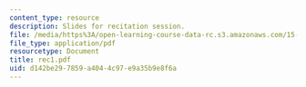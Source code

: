 ```yaml
---
content_type: resource
description: Slides for recitation session.
file: /media/https%3A/open-learning-course-data-rc.s3.amazonaws.com/15-511-financial-accounting-summer-2004/d142be297859a4044c97e9a35b9e8f6a_rec1.pdf
file_type: application/pdf
resourcetype: Document
title: rec1.pdf
uid: d142be29-7859-a404-4c97-e9a35b9e8f6a
---
```

